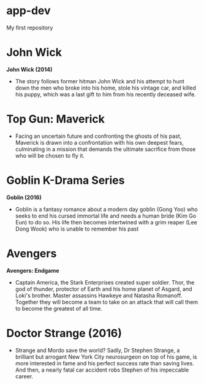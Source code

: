 # app-dev
My first repository </br>
# John Wick
**John Wick (2014)**

  - The story follows former hitman John Wick and his attempt to hunt down the men who broke into his home, stole his vintage car, and killed his puppy, which was a last gift to him from his recently deceased wife.
  
# Top Gun: Maverick

  - Facing an uncertain future and confronting the ghosts of his past, Maverick is drawn into a confrontation with his own deepest fears, culminating in a mission that demands the ultimate sacrifice from those who will be chosen to fly it.
  
# Goblin K-Drama Series
**Goblin (2016)** </br>
  - Goblin is a fantasy romance about a modern day goblin (Gong Yoo) who seeks to end his cursed immortal life and needs a human bride (Kim Go Eun) to do so. His life then becomes intertwined with a grim reaper (Lee Dong Wook) who is unable to remember his past
  
# Avengers
**Avengers: Endgame** </br>
  - Captain America, the Stark Enterprises created super soldier. Thor, the god of thunder, protector of Earth and his home planet of Asgard, and Loki's brother. Master assassins Hawkeye and Natasha Romanoff. Together they will become a team to take on an attack that will call them to become the greatest of all time.
  
# Doctor Strange (2016)
  - Strange and Mordo save the world? Sadly, Dr Stephen Strange, a brilliant but arrogant New York City neurosurgeon on top of his game, is more interested in fame and his perfect success rate than saving lives. And then, a nearly fatal car accident robs Stephen of his impeccable career.
